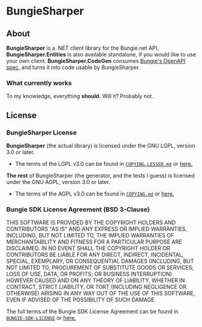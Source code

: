 # BungieSharper

## About
**BungieSharper** is a .NET client library for the Bungie.net API.  
**BungieSharper.Entities** Is also available standalone, if you would like to use your own client.
**BungieSharper.CodeGen** consumes [Bungie's OpenAPI spec,](https://github.com/Bungie-net/api) and turns it into code usable by BungieSharper.  

### What currently works
To my knowledge, everything **should.** Will it? Probably not.

## License
### BungieSharper License
**BungieSharper** (the actual library) is licensed under the GNU LGPL, version 3.0 or later.
 - The terms of the LGPL v3.0 can be found in [`COPYING.LESSER.md`](COPYING.LESSER.md) or [here.](https://www.gnu.org/licenses/lgpl-3.0.en.html)

**The rest** of BungieSharper (the generator, and the tests I guess) is licensed under the GNU AGPL, version 3.0 or later.
 - The terms of the AGPL v3.0 can be found in [`COPYING.md`](COPYING.md) or [here.](https://www.gnu.org/licenses/agpl-3.0.en.html)

### Bungie SDK License Agreement (BSD 3-Clause)
THIS SOFTWARE IS PROVIDED BY THE COPYRIGHT HOLDERS AND CONTRIBUTORS "AS IS"
AND ANY EXPRESS OR IMPLIED WARRANTIES, INCLUDING, BUT NOT LIMITED TO, THE
IMPLIED WARRANTIES OF MERCHANTABILITY AND FITNESS FOR A PARTICULAR PURPOSE ARE
DISCLAIMED. IN NO EVENT SHALL THE COPYRIGHT HOLDER OR CONTRIBUTORS BE LIABLE
FOR ANY DIRECT, INDIRECT, INCIDENTAL, SPECIAL, EXEMPLARY, OR CONSEQUENTIAL
DAMAGES (INCLUDING, BUT NOT LIMITED TO, PROCUREMENT OF SUBSTITUTE GOODS OR
SERVICES; LOSS OF USE, DATA, OR PROFITS; OR BUSINESS INTERRUPTION) HOWEVER
CAUSED AND ON ANY THEORY OF LIABILITY, WHETHER IN CONTRACT, STRICT LIABILITY,
OR TORT (INCLUDING NEGLIGENCE OR OTHERWISE) ARISING IN ANY WAY OUT OF THE USE
OF THIS SOFTWARE, EVEN IF ADVISED OF THE POSSIBILITY OF SUCH DAMAGE.

The full terms of the Bungie SDK License Agreement can be found in [`BUNGIE-SDK-LICENSE`](BUNGIE-SDK-LICENSE) or [here.](https://github.com/Bungie-net/api/blob/master/LICENSE)
